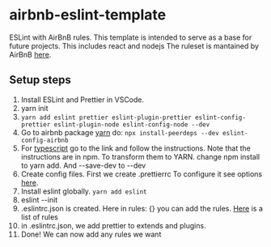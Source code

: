 # airbnb-eslint-template

ESLint with AirBnB rules. This template is intended to serve as a base for future projects.
This includes react and nodejs
The ruleset is mantained by AirBnB [here](https://github.com/airbnb/javascript).

## Setup steps

1. Install ESLint and Prettier in VSCode.
2. yarn init
3. `yarn add eslint prettier eslint-plugin-prettier eslint-config-prettier eslint-plugin-node eslint-config-node --dev`
4. Go to airbnb package [yarn](https://yarnpkg.com/package/eslint-config-airbnb) do: `npx install-peerdeps --dev eslint-config-airbnb`
5. For [typescript](https://yarnpkg.com/package/eslint-config-airbnb-typescript) go to the link and follow the instructions. Note that the instructions are in npm. To transform them to YARN. change npm install to yarn add. And --save-dev to --dev
6. Create config files. First we create .prettierrc To configure it see options [here](https://prettier.io/docs/en/options.html).
7. Install eslint globally. `yarn add eslint`
8. eslint --init
9. .eslintrc.json is created. Here in rules: {} you can add the rules. [Here](https://eslint.org/docs/rules/) is a list of rules
10. in .eslintrc.json, we add prettier to extends and plugins.
11. Done! We can now add any rules we want
